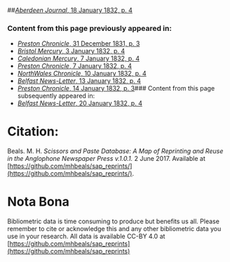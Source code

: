 ##[*Aberdeen Journal*, 18 January 1832, p. 4](https://mhbeals.github.io/sap_html/Aberdeen-Journal/Aberdeen-Journal-18-January-1832-p-4)

### Content from this page previously appeared in:
+ [*Preston Chronicle*, 31 December 1831, p. 3](https://mhbeals.github.io/sap_html/Preston-Chronicle/Preston-Chronicle-31-December-1831-p-3)
+ [*Bristol Mercury*, 3 January 1832, p. 4](https://mhbeals.github.io/sap_html/Bristol-Mercury/Bristol-Mercury-3-January-1832-p-4)
+ [*Caledonian Mercury*, 7 January 1832, p. 4](https://mhbeals.github.io/sap_html/Caledonian-Mercury/Caledonian-Mercury-7-January-1832-p-4)
+ [*Preston Chronicle*, 7 January 1832, p. 4](https://mhbeals.github.io/sap_html/Preston-Chronicle/Preston-Chronicle-7-January-1832-p-4)
+ [*NorthWales Chronicle*, 10 January 1832, p. 4](https://mhbeals.github.io/sap_html/NorthWales-Chronicle/NorthWales-Chronicle-10-January-1832-p-4)
+ [*Belfast News-Letter*, 13 January 1832, p. 4](https://mhbeals.github.io/sap_html/Belfast-News-Letter/Belfast-News-Letter-13-January-1832-p-4)
+ [*Preston Chronicle*, 14 January 1832, p. 3](https://mhbeals.github.io/sap_html/Preston-Chronicle/Preston-Chronicle-14-January-1832-p-3)### Content from this page subsequently appeared in:
+ [*Belfast News-Letter*, 20 January 1832, p. 4](https://mhbeals.github.io/sap_html/Belfast-News-Letter/Belfast-News-Letter-20-January-1832-p-4)
                    
# Citation: 

Beals. M. H. *Scissors and Paste Database: A Map of Reprinting and Reuse in the Anglophone Newspaper Press v.1.0.1.* 2 June 2017. Available at [https://github.com/mhbeals/sap_reprints/](https://github.com/mhbeals/sap_reprints/). 
                    
# Nota Bona

Bibliometric data is time consuming to produce but benefits us all. Please remember to cite or acknowledge this and any other bibliometric data you use in your research. All data is available CC-BY 4.0 at [https://github.com/mhbeals/sap_reprints](https://github.com/mhbeals/sap_reprints)